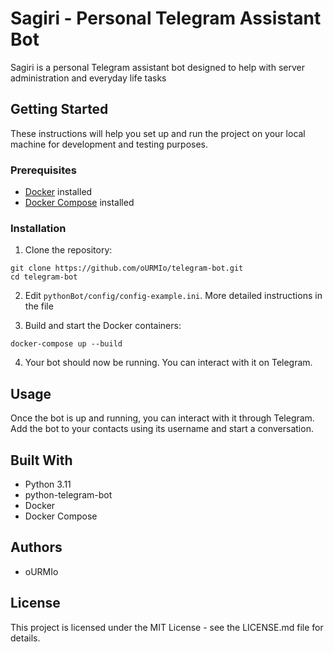 # Sagiri - Personal Telegram Assistant Bot

Sagiri is a personal Telegram assistant bot designed to help with server administration and everyday life tasks

## Getting Started

These instructions will help you set up and run the project on your local machine for development and testing purposes.

### Prerequisites

- [Docker](https://www.docker.com/get-started) installed
- [Docker Compose](https://docs.docker.com/compose/install/) installed

### Installation

1. Clone the repository:

```shell
git clone https://github.com/oURMIo/telegram-bot.git
cd telegram-bot
```

2. Edit `pythonBot/config/config-example.ini`. More detailed instructions in the file

3. Build and start the Docker containers:

```shell
docker-compose up --build
```

4. Your bot should now be running. You can interact with it on Telegram.

## Usage

Once the bot is up and running, you can interact with it through Telegram. Add the bot to your contacts using its username and start a conversation.

## Built With

- Python 3.11
- python-telegram-bot
- Docker
- Docker Compose

## Authors

- oURMIo

## License

This project is licensed under the MIT License - see the LICENSE.md file for details.
